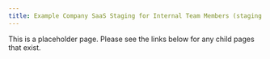 ```yaml
---
title: Example Company SaaS Staging for Internal Team Members (staging.example_company.com)
---
```


This is a placeholder page. Please see the links below for any child pages that exist.
